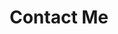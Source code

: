 ---
widget: contact
headless: true  # This file represents a page section.

# Put Your Section Options Here (title, background, etc.) ...
title: Contact Me
subtitle: ''
weight: 40

content:
  # Automatically link email and phone or display as text?
  autolink: true

  # Email form provider
  form:
    provider: netlify
    formspree:
      id:
    netlify:
      # Enable CAPTCHA challenge to reduce spam?
      captcha: false

  # Contact details (edit or remove options as required)
  email: test@example.org

design:
  # Choose how many columns the section has. Valid values: '1' or '2'.
  columns: '1'
---